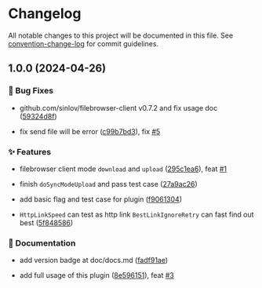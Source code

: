 # Changelog

All notable changes to this project will be documented in this file. See [convention-change-log](https://github.com/convention-change/convention-change-log) for commit guidelines.

## 1.0.0 (2024-04-26)

### 🐛 Bug Fixes

* github.com/sinlov/filebrowser-client v0.7.2 and fix usage doc ([59324d8f](https://github.com/woodpecker-kit/woodpecker-file-browser-sync/commit/59324d8f248fd8c6e8e421b56b1afe1eba4ccd80))

* fix send file will be error ([c99b7bd3](https://github.com/woodpecker-kit/woodpecker-file-browser-sync/commit/c99b7bd381e84922d62f5947d90e52c5a8c2a947)), fix [#5](https://github.com/woodpecker-kit/woodpecker-file-browser-sync/issues/5)

### ✨ Features

* filebrowser client mode `download` and `upload` ([295c1ea6](https://github.com/woodpecker-kit/woodpecker-file-browser-sync/commit/295c1ea6683988b68c786f5544959771fc87e249)), feat [#1](https://github.com/woodpecker-kit/woodpecker-file-browser-sync/issues/1)

* finish `doSyncModeUpload` and pass test case ([27a9ac26](https://github.com/woodpecker-kit/woodpecker-file-browser-sync/commit/27a9ac2634e3362f9ab627210987194bbd594fea))

* add basic flag and test case for plugin ([f9061304](https://github.com/woodpecker-kit/woodpecker-file-browser-sync/commit/f90613048a17638f9f5bb0841cf105be432e7c65))

* `HttpLinkSpeed` can test as http link `BestLinkIgnoreRetry` can fast find out best ([5f848586](https://github.com/woodpecker-kit/woodpecker-file-browser-sync/commit/5f8485865c233d14d339975ef87099c12a209424))

### 📝 Documentation

* add version badge at doc/docs.md ([fadf91ae](https://github.com/woodpecker-kit/woodpecker-file-browser-sync/commit/fadf91aeb5cb46e62c7ba8d326f8d0f4a9798243))

* add full usage of this plugin ([8e596151](https://github.com/woodpecker-kit/woodpecker-file-browser-sync/commit/8e596151f173a8ab3d1892860dea74e381cc434c)), feat [#3](https://github.com/woodpecker-kit/woodpecker-file-browser-sync/issues/3)
